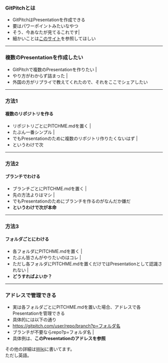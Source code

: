 ### GitPitchとは

- GitPitchはPresentationを作成できる
- 要はパワーポイントみたいなやつ
- そう、今あなたが見てるこれです|
- 細かいことは[このサイト](http://paiza.hatenablog.com/entry/2017/06/22/GitHub%E3%81%A0%E3%81%91%E3%81%A7%E8%B6%85%E9%AB%98%E6%A9%9F%E8%83%BD%E3%81%AA%E3%82%B9%E3%83%A9%E3%82%A4%E3%83%89%E8%B3%87%E6%96%99%E3%81%8C%E4%BD%9C%E3%82%8C%E3%82%8B%E3%80%8CGitPitch%E3%80%8D%E3%81%AE)を参照してほしい


---


### 複数のPresentationを作成したい
* GitPitchで複数のPresentationを作りたい |
* やり方がわからず詰まった |
* 外国の方がリプライで教えてくれたので、それをここでシェアしたい

---


### 方法1
#### 複数のリポジトリを作る
* リポジトリごとにPITCHME.mdを置く |
* たぶん一番シンプル |
* でもPresentationのために複数のリポジトリ作りたくないはず |
* というわけで次


---


### 方法2
#### ブランチでわける
* ブランチごとにPITCHME.mdを置く |
* 先の方法よりはマシ |
* でもPresentationのためにブランチを作るのがなんだか嫌だ
* **というわけで次が本命**

---

### 方法3
#### フォルダごとにわける
* 各フォルダにPITCHME.mdを置く |
* たぶん皆さんがやりたいのはコレ |
* ただし各フォルダにPITCHME.mdを置くだけではPresentationとして認識されない |
* **どうすればよいか？**

---

### アドレスで管理できる
* 実は各フォルダごとにPITCHME.mdを置いた場合、アドレスで各Presentationを管理できる
* 具体的には以下の通り
* https://gitpitch.com/user/repo/branch?p=フォルダ名
* ブランチが不要ならrepo?p=フォルダ名 |
* 具体例は、**このPresentationのアドレスを参照**  
  
その他の詳細は[Wiki](https://github.com/gitpitch/gitpitch/wiki/Asset-Sharing)に書いてます。  
ただし英語。